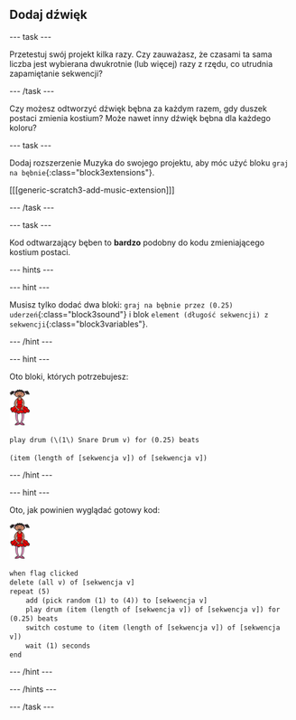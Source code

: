 ## Dodaj dźwięk

--- task ---

Przetestuj swój projekt kilka razy. Czy zauważasz, że czasami ta sama liczba jest wybierana dwukrotnie (lub więcej) razy z rzędu, co utrudnia zapamiętanie sekwencji?

--- /task ---

Czy możesz odtworzyć dźwięk bębna za każdym razem, gdy duszek postaci zmienia kostium? Może nawet inny dźwięk bębna dla każdego koloru?

--- task ---

Dodaj rozszerzenie Muzyka do swojego projektu, aby móc użyć bloku `graj na bębnie`{:class="block3extensions"}.

[[[generic-scratch3-add-music-extension]]]

--- /task ---

--- task ---

Kod odtwarzający bęben to **bardzo** podobny do kodu zmieniającego kostium postaci.

--- hints ---


--- hint ---

Musisz tylko dodać dwa bloki: `graj na bębnie przez (0.25) uderzeń`{:class="block3sound"} i blok `element (długość sekwencji) z sekwencji`{:class="block3variables"}.

--- /hint ---

--- hint ---

Oto bloki, których potrzebujesz:

![balerina](images/ballerina.png)

```blocks3
play drum (\(1\) Snare Drum v) for (0.25) beats

(item (length of [sekwencja v]) of [sekwencja v])
```

--- /hint ---

--- hint ---

Oto, jak powinien wyglądać gotowy kod:

![balerina](images/ballerina.png)

```blocks3
when flag clicked
delete (all v) of [sekwencja v]
repeat (5)
	add (pick random (1) to (4)) to [sekwencja v]
    play drum (item (length of [sekwencja v]) of [sekwencja v]) for (0.25) beats
    switch costume to (item (length of [sekwencja v]) of [sekwencja v])
    wait (1) seconds
end
```

--- /hint ---

--- /hints ---

--- /task ---